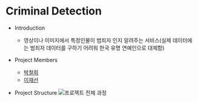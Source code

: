 # Criminal Detection
- Introduction
  - 영상이나 이미지에서 특정인물이 범죄자 인지 알려주는 서비스(실제 데이터에는 범죄자 데이터를 구하기 어려워 한국 유명 연예인으로 대체함)
  
- Project Members
  - [박철희](https://github.com/PARKCHEOLHEE-lab)
  - [이재선](https://github.com/Sun1203)
 
- Project Structure
![프로젝트 전체 과정](https://user-images.githubusercontent.com/84012715/141407901-97b46a10-43fa-485d-864d-ba7f428e49e1.PNG)
  
 
